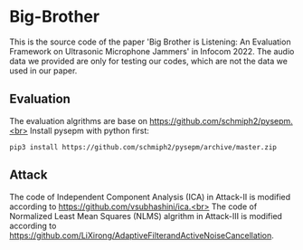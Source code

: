 # Big-Brother
This is the source code of the paper 'Big Brother is Listening: An Evaluation Framework on Ultrasonic Microphone Jammers' in Infocom 2022. The audio data we provided are only for testing our codes, which are not the data we used in our paper.

## Evaluation
The evaluation algrithms are base on https://github.com/schmiph2/pysepm.<br>
Install pysepm with python first:<br>
```
pip3 install https://github.com/schmiph2/pysepm/archive/master.zip
```
## Attack
The code of Independent Component Analysis (ICA) in Attack-II is modified according to https://github.com/vsubhashini/ica.<br>
The code of Normalized Least Mean Squares (NLMS) algrithm in Attack-III is modified according to https://github.com/LiXirong/AdaptiveFilterandActiveNoiseCancellation.
